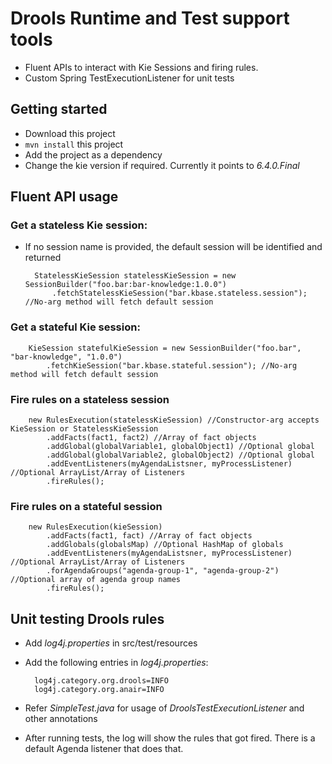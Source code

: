 # Drools Runtime and Test support tools
- Fluent APIs to interact with Kie Sessions and firing rules.
- Custom Spring TestExecutionListener for unit tests

## Getting started
- Download this project
- ``mvn install`` this project
- Add the project as a dependency
- Change the kie version if required. Currently it points to _6.4.0.Final_

## Fluent API usage
### Get a stateless Kie session:
- If no session name is provided, the default session will be identified and returned
		
		StatelessKieSession statelessKieSession = new SessionBuilder("foo.bar:bar-knowledge:1.0.0")
			.fetchStatelessKieSession("bar.kbase.stateless.session");  //No-arg method will fetch default session
			
### Get a stateful Kie session:
		
		KieSession statefulKieSession = new SessionBuilder("foo.bar", "bar-knowledge", "1.0.0")
			.fetchKieSession("bar.kbase.stateful.session"); //No-arg method will fetch default session


### Fire rules on a stateless session

		new RulesExecution(statelessKieSession) //Constructor-arg accepts KieSession or StatelessKieSession
			.addFacts(fact1, fact2) //Array of fact objects
			.addGlobal(globalVariable1, globalObject1) //Optional global
			.addGlobal(globalVariable2, globalObject2) //Optional global
			.addEventListeners(myAgendaListsner, myProcessListener) //Optional ArrayList/Array of Listeners 
			.fireRules();

### Fire rules on a stateful session

		new RulesExecution(kieSession)
			.addFacts(fact1, fact) //Array of fact objects
			.addGlobals(globalsMap) //Optional HashMap of globals
			.addEventListeners(myAgendaListsner, myProcessListener) //Optional ArrayList/Array of Listeners
			.forAgendaGroups("agenda-group-1", "agenda-group-2") //Optional array of agenda group names
			.fireRules();
			
## Unit testing Drools rules
- Add _log4j.properties_ in src/test/resources
- Add the following entries in _log4j.properties_:

		log4j.category.org.drools=INFO
		log4j.category.org.anair=INFO
- Refer _SimpleTest.java_ for usage of _DroolsTestExecutionListener_ and other annotations
- After running tests, the log will show the rules that got fired. There is a default Agenda listener that does that.
